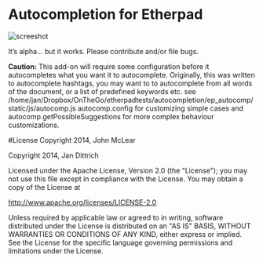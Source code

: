 # Autocompletion for Etherpad

![screeshot](http://i.imgur.com/2uqR3Tg.png)

It’s  alpha... but it works. 
Please contribute and/or file bugs. 

**Caution:** This add-on will require some configuration before it autocompletes what you want it to autocomplete. Originally, this was written to autocomplete hashtags, you may want to to autocomplete from all words of the document, or a list of predefined keywords etc. see /home/jan/Dropbox/OnTheGo/etherpadtests/autocompletion/ep_autocomp/static/js/autocomp.js  autocomp.config for customizing simple cases and autocomp.getPossibleSuggestions for more complex behaviour customizations.


#License
Copyright 2014, John McLear

Copyright 2014, Jan Dittrich


Licensed under the Apache License, Version 2.0 (the "License");
you may not use this file except in compliance with the License.
You may obtain a copy of the License at

   http://www.apache.org/licenses/LICENSE-2.0

Unless required by applicable law or agreed to in writing, software
distributed under the License is distributed on an "AS IS" BASIS,
WITHOUT WARRANTIES OR CONDITIONS OF ANY KIND, either express or implied.
See the License for the specific language governing permissions and
limitations under the License.
